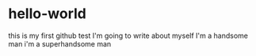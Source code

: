 # hello-world
this is my first github test
I'm going to write about myself
I'm a handsome man
i'm a superhandsome man